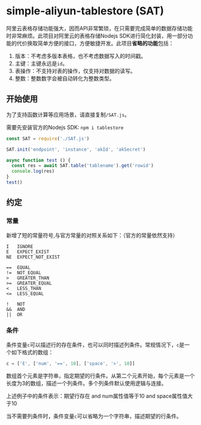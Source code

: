 # simple-aliyun-tablestore (SAT)

阿里云表格存储功能强大，因而API非常繁琐，在只需要完成简单的数据存储功能时非常麻烦。此项目对阿里云的表格存储Nodejs SDK进行简化封装，用一部分功能的代价换取简单方便的接口，方便敏捷开发。此项目**省略的功能**包括：
1. 版本：不考虑多版本表格，也不考虑数据写入的时间戳。
2. 主键：主键永远是`id`。
3. 表操作：不支持对表的操作，仅支持对数据的读写。
4. 整数：整数数字会被自动转化为整数类型。

## 开始使用

为了支持函数计算等应用场景，请直接复制`/SAT.js`。

需要先安装官方的Nodejs SDK: `npm i tablestore`

```js
const SAT = require('./SAT.js')

SAT.init('endpoint', 'instance', 'akId', 'akSecret')

async function test () {
  const res = await SAT.table('tablename').get('rowid')
  console.log(res)
}
test()
```

## 约定

### 常量

新增了短的常量符号,与官方常量的对照关系如下：（官方的常量依然支持）
```
I   IGNORE
E   EXPECT_EXIST
NE  EXPECT_NOT_EXIST

==  EQUAL
!=  NOT_EQUAL
>   GREATER_THAN
>=  GREATER_EQUAL
<   LESS_THAN
<=  LESS_EQUAL

!   NOT
&&  AND
||  OR
```

### 条件

条件变量`c`可以描述行的存在条件，也可以同时描述列条件。常规情况下，`c`是一个如下格式的数组：
```js
c = ['E', ['num', '==', 10], ['space', '>', 10]]
```
数组首个元素是字符串，指定期望的行条件。从第二个元素开始，每个元素是一个长度为3的数组，描述一个列条件。多个列条件默认使用逻辑与连接。

上述例子中的条件表示：期望行存在 and num属性值等于10 and space属性值大于10

当不需要列条件时，条件变量`c`可以省略为一个字符串，描述期望的行条件。
